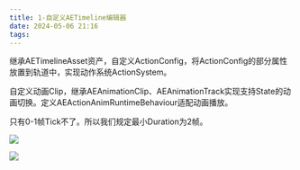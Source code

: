 ```yaml
---
title: 1-自定义AETimeline编辑器
date: 2024-05-06 21:16
tags:
---
```

继承AETimelineAsset资产，自定义ActionConfig，将ActionConfig的部分属性放置到轨道中，实现动作系统ActionSystem。

自定义动画Clip，继承AEAnimationClip、AEAnimationTrack实现支持State的动画切换。定义AEActionAnimRuntimeBehaviour适配动画播放。

只有0-1帧Tick不了。所以我们规定最小Duration为2帧。

![](images/posts/Pasted%20image%2020240507160003.png)

![](images/posts/Pasted%20image%2020240507155951.png)